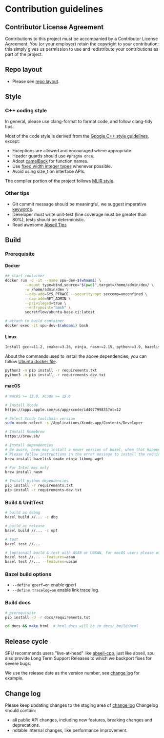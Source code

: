 # Contribution guidelines

## Contributor License Agreement

Contributions to this project must be accompanied by a Contributor License
Agreement. You (or your employer) retain the copyright to your contribution;
this simply gives us permission to use and redistribute your contributions as
part of the project.

## Repo layout

- Please see [repo layout](REPO_LAYOUT.md).

## Style

### C++ coding style

In general, please use clang-format to format code, and follow clang-tidy tips.

Most of the code style is derived from the
[Google C++ style guidelines](https://google.github.io/styleguide/cppguide.html), except:

- Exceptions are allowed and encouraged where appropriate.
- Header guards should use `#pragma once`.
- Adopt [camelBack](https://llvm.org/docs/Proposals/VariableNames.html#variable-names-coding-standard-options)
    for function names.
- Use [fixed width integer types](https://en.cppreference.com/w/cpp/types/integer) whenever possible.
- Avoid using size_t on interface APIs.

The compiler portion of the project follows [MLIR style](https://mlir.llvm.org/getting_started/DeveloperGuide/#style-guide).

### Other tips

- Git commit message should be meaningful, we suggest imperative [keywords](https://github.com/joelparkerhenderson/git_commit_message#summary-keywords).
- Developer must write unit-test (line coverage must be greater than 80%), tests should be deterministic.
- Read awesome [Abseil Tips](https://abseil.io/tips/)

## Build

### Prerequisite

#### Docker

```sh
## start container
docker run -d -it --name spu-dev-$(whoami) \
         --mount type=bind,source="$(pwd)",target=/home/admin/dev/ \
         -w /home/admin/dev \
         --cap-add=SYS_PTRACE --security-opt seccomp=unconfined \
         --cap-add=NET_ADMIN \
         --privileged=true \
         --entrypoint="bash" \
         secretflow/ubuntu-base-ci:latest

# attach to build container
docker exec -it spu-dev-$(whoami) bash
```

#### Linux

```sh
Install gcc>=11.2, cmake>=3.26, ninja, nasm>=2.15, python>=3.9, bazelisk, xxd, lld
```

About the commands used to install the above dependencies, you can follow [Ubuntu docker file](https://github.com/secretflow/devtools/blob/main/dockerfiles/ubuntu-base-ci.DockerFile).

```sh
python3 -m pip install -r requirements.txt
python3 -m pip install -r requirements-dev.txt
```

#### macOS

```sh
# macOS >= 13.0, Xcode >= 15.0

# Install Xcode
https://apps.apple.com/us/app/xcode/id497799835?mt=12

# Select Xcode toolchain version
sudo xcode-select -s /Applications/Xcode.app/Contents/Developer

# Install homebrew
https://brew.sh/

# Install dependencies
# Be aware, brew may install a newer version of bazel, when that happens bazel will give an error message during build.
# Please follow instructions in the error message to install the required version
brew install bazelisk cmake ninja libomp wget

# For Intel mac only
brew install nasm

# Install python dependencies
pip install -r requirements.txt
pip install -r requirements-dev.txt
```

### Build & UnitTest

``` sh
# build as debug
bazel build //... -c dbg

# build as release
bazel build //... -c opt

# test
bazel test //...

# [optional] build & test with ASAN or UBSAN, for macOS users please use configs with macOS prefix
bazel test //... --features=asan
bazel test //... --features=ubsan
```

### Bazel build options

- `--define gperf=on` enable gperf
- `--define tracelog=on` enable link trace log.

### Build docs

```sh
# prerequisite
pip install -U -r docs/requirements.txt

cd docs && make html  # html docs will be in docs/_build/html
```

## Release cycle

SPU recommends users "live-at-head" like [abseil-cpp](https://github.com/abseil/abseil-cpp),
just like abseil, spu also provide Long Term Support Releases to which we backport fixes for severe bugs.

We use the release date as the version number, see [change log](CHANGELOG.md) for example.

## Change log

Please keep updating changes to the staging area of [change log](CHANGELOG.md)
Changelog should contain:

- all public API changes, including new features, breaking changes and deprecations.
- notable internal changes, like performance improvement.
